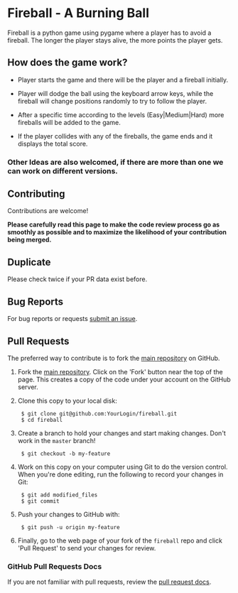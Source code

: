 # Fireball - A Burning Ball
Fireball is a python game using pygame where a player has to avoid a fireball. The longer the player stays alive, the more points the player gets.

## How does the game work?
 - Player starts the game and there will be the player and a fireball initially.  
 
 - Player will dodge the ball using the keyboard arrow keys, while the fireball will change positions randomly to try to follow the player.  

 - After a specific time according to the levels (Easy|Medium|Hard) more fireballs will be added to the game.  
 - If the player collides with any of the fireballs, the game ends and it displays the total score. 


### Other Ideas are also welcomed, if there are more than one we can work on different versions.

## Contributing

Contributions are welcome!

**Please carefully read this page to make the code review process go as smoothly as possible and to maximize the likelihood of your contribution being merged.**

## Duplicate 

Please check twice if your PR data exist before.

## Bug Reports

For bug reports or requests [submit an issue](https://github.com/bhansa/fireball/issues).

## Pull Requests

The preferred way to contribute is to fork the
[main repository](https://github.com/bhansa/fireball) on GitHub.

1. Fork the [main repository](https://github.com/bhansa/fireball).  Click on the 'Fork' button near the top of the page.  This creates a copy of the code under your account on the GitHub server.

2. Clone this copy to your local disk:

        $ git clone git@github.com:YourLogin/fireball.git
        $ cd fireball

3. Create a branch to hold your changes and start making changes. Don't work in the `master` branch!

        $ git checkout -b my-feature

4. Work on this copy on your computer using Git to do the version control. When you're done editing, run the following to record your changes in Git:

        $ git add modified_files
        $ git commit

5. Push your changes to GitHub with:

        $ git push -u origin my-feature

6. Finally, go to the web page of your fork of the `fireball` repo and click 'Pull Request' to send your changes for review.

### GitHub Pull Requests Docs

If you are not familiar with pull requests, review the [pull request docs](https://help.github.com/articles/using-pull-requests/).
